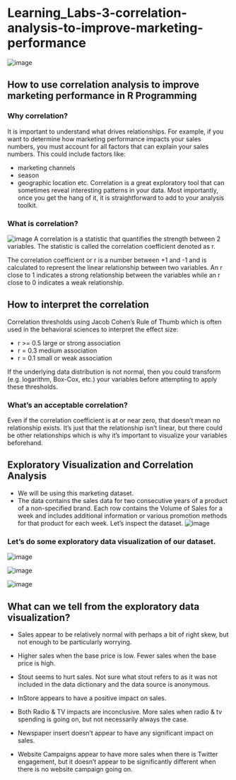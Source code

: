 # Learning_Labs-3-correlation-analysis-to-improve-marketing-performance
![image](https://github.com/LangatErick/Learning_Labs-3-correlation-analysis-to-improve-marketing-performance/assets/124883947/333a7861-eb89-452c-8761-477f08530b2b)
## How to use correlation analysis to improve marketing performance in  R Programming

### Why correlation?
It is important to understand what drives relationships. For example, if you want to determine how marketing performance impacts your sales numbers, you must account for all factors that can explain your sales numbers. This could include factors like:

- marketing channels
- season
- geographic location
etc.
Correlation is a great exploratory tool that can sometimes reveal interesting patterns in your data. Most importantly, once you get the hang of it, it is straightforward to add to your analysis toolkit.

### What is correlation?
![image](https://github.com/LangatErick/Learning_Labs-3-correlation-analysis-to-improve-marketing-performance/assets/124883947/9522975d-dcb8-404d-a18b-8a1f46b90227)
A correlation is a statistic that quantifies the strength between 2 variables. The statistic is called the correlation coefficient denoted as r.

The correlation coefficient or r is a number between +1 and -1 and is calculated to represent the linear relationship between two variables. An r close to 1 indicates a strong relationship between the variables while an r close to 0 indicates a weak relationship.

## How to interpret the correlation
Correlation thresholds using Jacob Cohen’s Rule of Thumb which is often used in the behavioral sciences to interpret the effect size:

- r >= 0.5 large or strong association
- r = 0.3 medium association
- r = 0.1 small or weak association

If the underlying data distribution is not normal, then you could transform (e.g. logarithm, Box-Cox, etc.) your variables before attempting to apply these thresholds.

### What’s an acceptable correlation?
Even if the correlation coefficient is at or near zero, that doesn’t mean no relationship exists. It’s just that the relationship isn’t linear, but there could be other relationships which is why it’s important to visualize your variables beforehand.

## Exploratory Visualization and Correlation Analysis
- We will be using this marketing dataset.
- The data contains the sales data for two consecutive years of a product of a non-specified brand. Each row contains the Volume of Sales for a week and includes additional information or various promotion methods for that product for each week. Let’s inspect the dataset.
![image](https://github.com/LangatErick/Learning_Labs-3-correlation-analysis-to-improve-marketing-performance/assets/124883947/7908c46a-b7c8-4cef-8a27-995be5db92b4)
### Let’s do some exploratory data visualization of our dataset.
![image](https://github.com/LangatErick/Learning_Labs-3-correlation-analysis-to-improve-marketing-performance/assets/124883947/134c592b-7b8a-4fd7-994a-269b8d1c4eb1)

![image](https://github.com/LangatErick/Learning_Labs-3-correlation-analysis-to-improve-marketing-performance/assets/124883947/68311b20-ebaa-4a95-b430-609cd27206fb)


![image](https://github.com/LangatErick/Learning_Labs-3-correlation-analysis-to-improve-marketing-performance/assets/124883947/35b7a267-5c37-4896-af0f-8f000bcd6fac)
## What can we tell from the exploratory data visualization?

- Sales appear to be relatively normal with perhaps a bit of right skew, but not enough to be particularly worrying.

- Higher sales when the base price is low. Fewer sales when the base price is high.

- Stout seems to hurt sales. Not sure what stout refers to as it was not included in the data dictionary and the data source is anonymous.

- InStore appears to have a positive impact on sales.

- Both Radio & TV impacts are inconclusive. More sales when radio & tv spending is going on, but not necessarily always the case.

- Newspaper insert doesn’t appear to have any significant impact on sales.

- Website Campaigns appear to have more sales when there is Twitter engagement, but it doesn’t appear to be significantly different when there is no website campaign going on.
